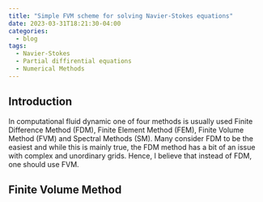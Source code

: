 ```yaml
---
title: "Simple FVM scheme for solving Navier-Stokes equations"
date: 2023-03-31T18:21:30-04:00
categories:
  - blog
tags:
  - Navier-Stokes
  - Partial diffirential equations
  - Numerical Methods
---
```


## Introduction

In computational fluid dynamic one of four methods is usually used Finite Difference Method (FDM), Finite Element Method (FEM), Finite Volume Method (FVM) and Spectral Methods (SM). Many consider FDM to be the easiest and while this is mainly true, the FDM method has a bit of an issue with complex and unordinary grids. Hence, I believe that instead of FDM, one should use FVM.

## Finite Volume Method



